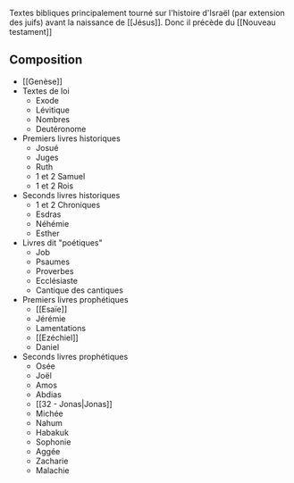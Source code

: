 Textes bibliques principalement tourné sur l'histoire d'Israël (par extension des juifs) avant la naissance de [[Jésus]]. Donc il précède du [[Nouveau testament]]
## Composition
- [[Genèse]]
- Textes de loi
	- Exode
	- Lévitique
	- Nombres
	- Deutéronome
- Premiers livres historiques
	- Josué
	- Juges
	- Ruth
	- 1 et 2 Samuel
	- 1 et 2 Rois
- Seconds livres historiques
	- 1 et 2 Chroniques
	- Esdras
	- Néhémie
	- Esther
- Livres dit "poétiques"
	- Job
	- Psaumes
	- Proverbes
	- Ecclésiaste
	- Cantique des cantiques
- Premiers livres prophétiques
	- [[Esaïe]]
	- Jérémie
	- Lamentations
	- [[Ezéchiel]]
	- Daniel
- Seconds livres prophétiques
	- Osée
	- Joël
	- Amos
	- Abdias
	- [[32 - Jonas|Jonas]]
	- Michée
	- Nahum
	- Habakuk
	- Sophonie
	- Aggée
	- Zacharie
	- Malachie